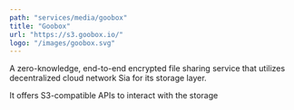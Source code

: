```yaml
---
path: "services/media/goobox"
title: "Goobox"
url: "https://s3.goobox.io/"
logo: "/images/goobox.svg"
---
```


A zero-knowledge, end-to-end encrypted file sharing service that utilizes decentralized cloud network Sia for its storage layer.

It offers S3-compatible APIs to interact with the storage


